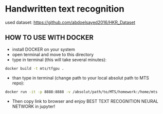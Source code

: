 # Handwritten text recognition

used dataset: https://github.com/abdoelsayed2016/HKR_Dataset

## HOW TO USE WITH DOCKER
- install DOCKER on your system
- open terminal and move to this directory
- type in terminal (this will take several minutes):
```bash
docker build -t mts/tfgpu .
```
- than type in terminal (change path to your local absolut path to MTS repo):
```bash
docker run -it -p 8888:8888 -v /absolut/path/to/MTS/homework:/home/mts mts/tfgpu
```
- Then copy link to browser and enjoy BEST TEXT RECOGNITION NEURAL NETWORK in jupyter!


